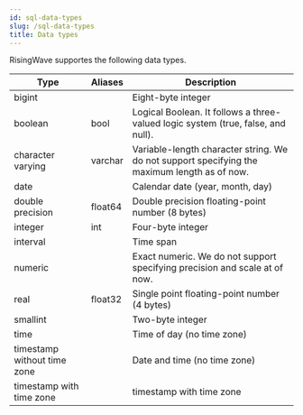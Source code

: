 ```yaml
---
id: sql-data-types
slug: /sql-data-types
title: Data types
---
```


RisingWave supportes the following data types.

|Type|Aliases|Description|
|---|---|-------|
|bigint| |Eight-byte integer|
|boolean|bool|Logical Boolean. It follows a three-valued logic system (true, false, and null).|
|character varying|varchar|Variable-length character string. We do not support specifying the maximum length as of now.|
|date| |Calendar date (year, month, day)|
|double precision|float64|Double precision floating-point number (8 bytes)|
|integer|int|Four-byte integer|
|interval| |Time span|
|numeric| |Exact numeric. We do not support specifying precision and scale at of now.|
|real|float32|Single point floating-point number (4 bytes)|
|smallint| |Two-byte integer|
|time| |Time of day (no time zone)|
|timestamp without time zone| |Date and time (no time zone)|
|timestamp with time zone | |timestamp with time zone|


